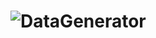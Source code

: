 ![DataGenerator](http://finraos.github.io/DataGenerator/imgs/DataGenClassDiagram.png)
=====================================================================================
